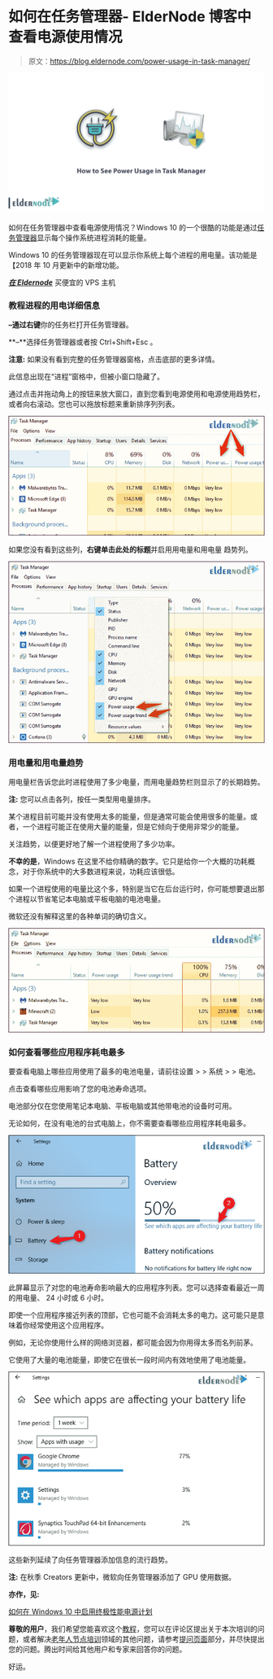 # 如何在任务管理器- ElderNode 博客中查看电源使用情况

> 原文：<https://blog.eldernode.com/power-usage-in-task-manager/>

![How to See Power Usage in Task Manager](img/93abd16e3011ba3c986f4277f87c7efb.png)

如何在任务管理器中查看电源使用情况？Windows 10 的一个很酷的功能是通过[任务管理器](https://en.wikipedia.org/wiki/Task_manager)显示每个操作系统进程消耗的能量。

Windows 10 的任务管理器现在可以显示你系统上每个进程的用电量。该功能是【2018 年 10 月更新中的新增功能。

[***在 Eldernode***](https://eldernode.com/vps-hosting/) 买便宜的 VPS 主机

### 教程进程的用电详细信息

**–**通过**右键**你的任务栏打开任务管理器。

**–**选择任务管理器或者按 Ctrl+Shift+Esc 。

**注意:** 如果没有看到完整的任务管理器窗格，点击底部的更多详情。

此信息出现在“进程”窗格中，但被小窗口隐藏了。

通过点击并拖动角上的按钮来放大窗口，直到您看到电源使用和电源使用趋势栏，或者向右滚动。您也可以拖放标题来重新排序列列表。

![How to See Power Usage in Task Manager](img/0707081838f738d7e070b2da8a42a6d4.png)

如果您没有看到这些列，**右键单击此处的标题**并启用用电量和用电量 趋势列。

![How to See Power Usage in Task Manager](img/1cd17ddc8c7c573eca43c99fcb7ca76a.png)

### 用电量和用电量趋势

用电量栏告诉您此时进程使用了多少电量，而用电量趋势栏则显示了的长期趋势。

**注:** 您可以点击各列，按任一类型用电量排序。

某个进程目前可能并没有使用太多的能量，但是通常可能会使用很多的能量。或者，一个进程可能正在使用大量的能量，但是它倾向于使用非常少的能量。

关注趋势，以便更好地了解一个进程使用了多少功率。

**不幸的是**，Windows 在这里不给你精确的数字。它只是给你一个大概的功耗概念，对于你系统中的大多数进程来说，功耗应该很低。

如果一个进程使用的电量比这个多，特别是当它在后台运行时，你可能想要退出那个进程以节省笔记本电脑或平板电脑的电池电量。

微软还没有解释这里的各种单词的确切含义。

![How to See Power Usage in Task Manager](img/6d15525b1baffac4d39fcc2f0e857e6f.png)

### 如何查看哪些应用程序耗电最多

要查看电脑上哪些应用使用了最多的电池电量，请前往设置 > > 系统 > > 电池。

点击查看哪些应用影响了您的电池寿命选项。

电池部分仅在您使用笔记本电脑、平板电脑或其他带电池的设备时可用。

无论如何，在没有电池的台式电脑上，你不需要查看哪些应用程序耗电最多。

![How to See Power Usage in Task Manager](img/686d52412d194c6a36a3ed473324c47a.png)

此屏幕显示了对您的电池寿命影响最大的应用程序列表。您可以选择查看最近一周的用电量、 24 小时或 6 小时。

即使一个应用程序接近列表的顶部，它也可能不会消耗太多的电力。这可能只是意味着你经常使用这个应用程序。

例如，无论你使用什么样的网络浏览器，都可能会因为你用得太多而名列前茅。

它使用了大量的电池能量，即使它在很长一段时间内有效地使用了电池能量。

![How to See Power Usage in Task Manager](img/3b986de0509a0c46946fd2038691d4b8.png)

这些新列延续了向任务管理器添加信息的流行趋势。

**注:** 在秋季 Creators 更新中，微软向任务管理器添加了 GPU 使用数据。

**亦作，见:**

[如何在 Windows 10 中启用终极性能电源计划](https://eldernode.com/enable-ultimate-performance-power-plan/)

**尊敬的用户**，我们希望您能喜欢这个[教程](https://eldernode.com/category/tutorial/)，您可以在评论区提出关于本次培训的问题，或者解决[老年人节点培训](https://eldernode.com/blog/)领域的其他问题，请参考[提问页面](https://eldernode.com/ask)部分，并尽快提出您的问题。腾出时间给其他用户和专家来回答你的问题。

好运。